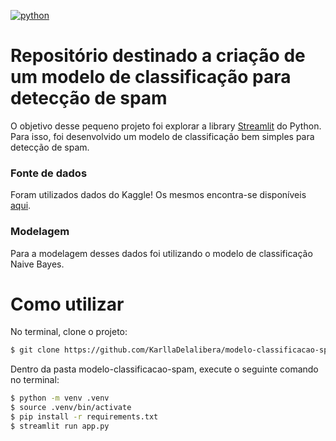 [![python](https://img.shields.io/badge/python-3.8-blue.svg)](https://www.python.org/)

# Repositório destinado a criação de um modelo de classificação para detecção de spam

O objetivo desse pequeno projeto foi explorar a library [Streamlit](https://www.streamlit.io/) do Python. Para isso, foi desenvolvido um modelo de classificação bem simples para detecção de spam.

### Fonte de dados

Foram utilizados dados do Kaggle! Os mesmos encontra-se disponíveis [aqui](https://www.kaggle.com/team-ai/spam-text-message-classification).

### Modelagem

Para a modelagem desses dados foi utilizando o modelo de classificação Naive Bayes.

# Como utilizar

No terminal, clone o projeto:

```bash
$ git clone https://github.com/KarllaDelalibera/modelo-classificacao-spam.git
```

Dentro da pasta modelo-classificacao-spam, execute o seguinte comando no terminal:

```bash
$ python -m venv .venv
$ source .venv/bin/activate
$ pip install -r requirements.txt
$ streamlit run app.py
```
